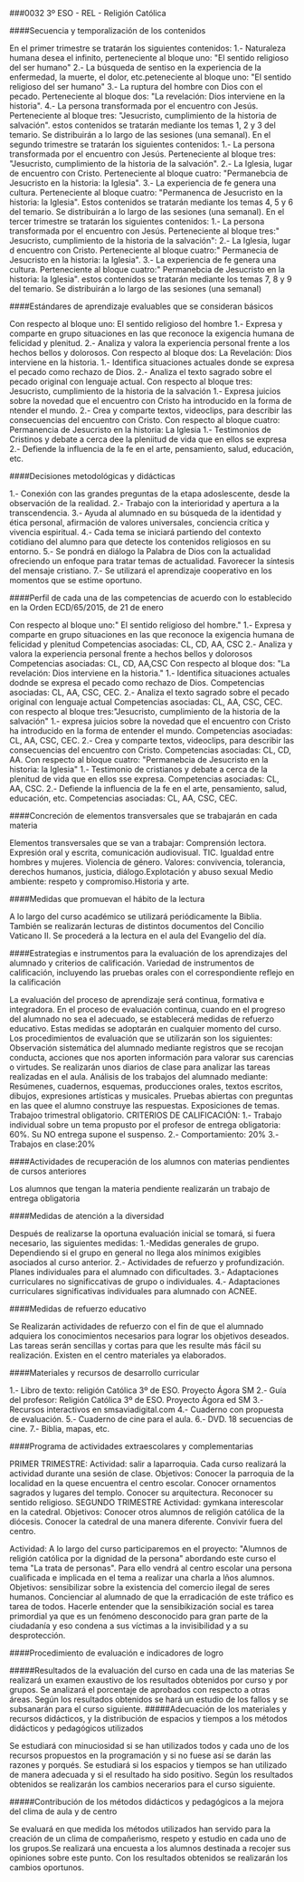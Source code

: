 ###0032 3º ESO - REL - Religión Católica

####Secuencia y temporalización de los contenidos

En el primer trimestre se tratarán los siguientes contenidos:
1.- Naturaleza humana desea el infinito, perteneciente al bloque uno: "El sentido religioso del ser humano"
2.- La búsqueda de sentiso en la experiencia de la enfermedad, la muerte, el dolor, etc.peteneciente al bloque uno: "El sentido religioso del ser humano"
3.- La ruptura del hombre con Dios con el pecado. Perteneciente al bloque dos: "La revelación: Dios interviene en la historia".
4.- La persona transformada por el encuentro con Jesús. Perteneciente al bloque tres: "Jesucristo, cumplimiento de la historia de salvación".
estos contenidos se tratarán mediante los temas 1, 2 y 3 del temario. Se distribuirán a lo largo de las sesiones (una semanal).
En el segundo trimestre se tratarán los siguientes contenidos:
1.- La persona transformada por el encuentro con Jesús. Perteneciente al bloque tres: "Jesucristo, cumplimiento de la historia de la salvación".
2.- La Iglesia, lugar de encuentro con Cristo. Perteneciente al bloque cuatro: "Permanebcia de Jesucristo en la historia: la Iglesia".
3.- La experiencia de fe genera una cultura. Perteneciente al bloque cuatro: "Permanenca de Jesucristo en la historia: la Iglesia".
Estos contenidos se tratarán mediante los temas 4, 5 y 6 del temario. Se distribuirán a lo largo de las sesiones (una semanal).
En el tercer trimestre se tratarán los siguientes contenidos:
1.- La persona transformada por el encuentro con Jesús. Perteneciente al bloque tres:" Jesucristo, cumplimiento de la historia de la salvación":
2.- La Iglesia, lugar d encuentro con Cristo. Perteneciente al bloque cuatro:" Permanecia de Jesucristo en la historia: la Iglesia".
3.- La experiencia de fe genera una cultura. Perteneciente al bloque cuatro:" Permanebcia de Jesucristo en la historia: la Iglesia".
estos contenidos se tratarán mediante los temas 7, 8 y 9 del temario. Se distribuirán a lo largo de las sesiones (una semanal)

####Estándares de aprendizaje evaluables que se consideran básicos

Con respecto al bloque uno: El sentido religioso del hombre
1.- Expresa y comparte en grupo situaciones en las que reconoce la exigencia humana de felicidad y plenitud.
2.- Analiza y valora la experiencia personal frente a los hechos bellos y dolorosos.
Con respecto al bloque dos: La Revelación: Dios interviene en la historia.
1.- Identifica situaciones actuales donde se expresa el pecado como rechazo de Dios.
2.- Analiza el texto sagrado sobre el pecado original con lenguaje actual.
Con respecto al bloque tres: Jesucristo, cumplimiento de la historia de la salvación
1.- Expresa juicios sobre la novedad que el encuentro con Cristo ha introducido en la forma de ntender el mundo.
2.- Crea y comparte textos, videoclips, para describir las consecuencias del encuentro con Cristo.
Con respecto al bloque cuatro: Permanencia de Jesucristo en la historia: La Iglesia
1.- Testimonios de Cristinos y debate a cerca dee la pleniitud de vida que en ellos se expresa
2.- Defiende la influencia de la fe en el arte, pensamiento, salud, educación, etc.

####Decisiones metodológicas y didácticas

1.- Conexión con las grandes preguntas de la etapa adoslescente, desde la observación de la realidad.
2.- Trabajo con la interioridad y apertura a la transcendencia.
3.- Ayuda al alumnado en su búsqueda de la identidad y ética personal, afirmación de valores universales, conciencia crítica y vivencia espiritual.
4.- Cada tema se iniciará partiendo del contexto cotidiano del alumno para que detecte los contenidos religiosos en su entorno.
5.- Se pondrá en diálogo la Palabra de Dios con la actualidad ofreciendo un enfoque para tratar temas de actualidad.
Favorecer la síntesis del mensaje cristiano. 
7.- Se utilizará el aprendizaje cooperativo en los momentos que se estime oportuno.


####Perfil de cada una de las competencias de acuerdo con lo establecido en la Orden ECD/65/2015, de 21 de enero

Con respecto al bloque uno:" El sentido religioso del hombre."
1.- Expresa y comparte en grupo situaciones en las que reconoce la exigencia humana de felicidad y plenitud
Competencias asociadas: CL, CD, AA, CSC
2.- Analiza y valora la experiencia personal frente a hechos bellos y dolorosos
Competencias asociadas: CL, CD, AA,CSC
Con respecto al bloque dos: "La revelación: Dios interviene en la historia."
1.- Identifica situaciones actuales dodnde se expresa el pecado como rechazo de Dios.
Competencias asociadas: CL, AA, CSC, CEC.
2.- Analiza el texto sagrado sobre el pecado original con lenguaje actual
Competencias asociadas: CL, AA, CSC, CEC.
con respecto al bloque tres:"Jesucristo, cumplimiento de la historia de la salvación"
1.- expresa juicios sobre la novedad que el encuentro con Cristo ha introducido en la forma de entender el mundo.
 Competencias asociadas: CL, AA, CSC, CEC.
 2.- Crea y comparte textos, videoclips, para describir las consecuencias del encuentro con Cristo.
 Competencias asociadas: CL, CD, AA.
 Con respecto al bloque cuatro: "Permanebcia de Jesucristo en la historia: la Iglesia"
 1.- Testimonio de cristianos y debate a cerca de la plenitud de vida que en ellos sse expresa.
 Competencias asociadas: CL, AA, CSC.
 2.- Defiende la influencia de la fe en el arte, pensamiento, salud, educación, etc.
 Competencias asociadas: CL, AA, CSC, CEC.

####Concreción de elementos transversales que se trabajarán en cada materia

Elementos transversales que se van a trabajar:
Comprensión lectora. Expresión oral y escrita, comunicación audiovisual. TIC.
Igualdad entre hombres y mujeres. Violencia de género.  Valores: convivencia, tolerancia, derechos humanos, justicia, diálogo.Explotación y abuso sexual Medio ambiente: respeto y compromiso.Historia y arte.

####Medidas que promuevan el hábito de la lectura

A lo largo del curso académico se utilizará periódicamente la Biblia. También se realizarán lecturas de distintos documentos del Concilio Vaticano II.
Se procederá a la lectura en el aula del Evangelio del día. 


####Estrategias e instrumentos para la evaluación de los aprendizajes del alumnado y criterios de calificación. Variedad de instrumentos de calificación, incluyendo las pruebas orales con el correspondiente reflejo en la calificación

La evaluación del proceso de aprendizaje será continua, formativa e integradora.
En el proceso de evaluación continua, cuando en el progreso del alumnado no sea el adecuado, se establecerá medidas de refuerzo educativo. Estas medidas se adoptarán en cualquier momento del curso. 
Los procedimientos de evaluación que se utilizarán son los siguientes:
Observación sistemática del alumnado mediante registros que se recojan conducta, acciones que nos aporten información para valorar sus carencias o virtudes. Se realizarán unos diarios de clase para analizar las tareas realizadas en el aula.
Análisis de los trabajos del alumnado mediante: Resúmenes, cuadernos, esquemas, producciones orales, textos escritos, dibujos, expresiones artísticas y musicales.
Pruebas abiertas con preguntas en las quee el alumno construye las respuestas.
Exposiciones de temas.
Trabajoo trimestral obligatorio.
CRITERIOS DE CALIFICACIÓN:
1.- Trabajo individual sobre un tema propusto por el profesor de entrega obligatoria: 60%. Su NO entrega supone el suspenso.
2.- Comportamiento: 20%
3.- Trabajos en clase:20%

####Actividades de recuperación de los alumnos con materias pendientes de cursos anteriores

Los alumnos que tengan la materia pendiente realizarán un trabajo de entrega obligatoria

####Medidas de atención a la diversidad

Después de realizarse la oportuna evaluación inicial se tomará, si fuera necesario, las siguientes medidas:
1.-Medidas generales de grupo. Dependiendo si el grupo  en general no llega alos mínimos exigibles asociados al curso anterior.
2.- Actividades de refuerzo y profundización. Planes individuales para el alumnado con dificultades.
3.- Adaptaciones curriculares no significcativas de grupo o individuales.
4.- Adaptaciones curriculares significativas individuales para alumnado con ACNEE.

####Medidas de refuerzo educativo

Se Realizarán actividades de refuerzo con el fin de que el alumnado adquiera los conocimientos necesarios para lograr los objetivos deseados. Las tareas serán sencillas y cortas para que les resulte más fácil su realización. Existen en el centro materiales ya elaborados.

####Materiales y recursos de desarrollo curricular

1.- Libro de texto: religión Católica 3º de ESO. Proyecto Ágora SM
2.- Guía del profesor: Religión Católica 3º de ESO. Proyecto Ágora ed SM
3.- Recursos interactivos en smsaviadigital.com
4.- Cuaderno con propuesta de evaluación.
5.- Cuaderno de cine para el aula.
6.- DVD. 18 secuencias de cine.
7.- Biblia, mapas, etc.

####Programa de actividades extraescolares y complementarias

PRIMER TRIMESTRE:
Actividad: salir a laparroquia.
Cada curso realizará la actividad durante una sesión de clase.
Objetivos: Conocer la parroquia de la localidad en la quese encuentra el centro escolar. Conocer ornamentos sagrados y lugares del templo. Conocer su arquitectura. Reconocer su sentido religioso.
SEGUNDO TRIMESTRE
Actividad: gymkana interescolar en la catedral.
Objetivos: Conocer otros alumnos de religión católica de la diócesis. Conocer la catedral de una manera diferente. Convivir fuera del centro.

Actividad: A lo largo del curso participaremos en el proyecto: "Alumnos de religión católica por la dignidad de la persona" abordando este curso el tema "La trata de personas". Para ello vendrá al centro escolar una persona cualificada e implicada en el tema a realizar una charla a lños alumnos.
Objetivos: sensibilizar sobre la existencia del comercio ilegal de seres humanos. Concienciar al alumnado de que la erradicación de este tráfico es tarea de todos. Hacerle entender que la sensibikización social es tarea primordial ya que es un fenómeno desconocido para gran parte de la ciudadanía y eso condena a sus víctimas a la invisibilidad y a su desprotección.

####Procedimiento de evaluación e indicadores de logro

#####Resultados de la evaluación del curso en cada una de las materias
Se realizará un examen exaustivo de los resultados obtenidos por curso y por grupos. Se analizará el porcentaje de aprobados con respecto a otras áreas. Según los resultados obtenidos se hará un estudio de los fallos y se subsanarán para el curso siguiente.
#####Adecuación de los materiales y recursos didácticos, y la distribución de espacios y tiempos a los métodos didácticos y pedagógicos utilizados

Se estudiará con minuciosidad si se han utilizados todos y cada uno de los recursos propuestos en la programación y si no fuese así se darán las razones y porqués. Se estudiará si los espacios y tiempos se han utilizado de manera adecuada y si el resultado ha sido positivo. Según los resultados obtenidos se realizarán los cambios necerarios para el curso siguiente.

#####Contribución de los métodos didácticos y pedagógicos a la mejora del clima de aula y de centro

Se evaluará en que medida los métodos utilizados han servido para la creación de un clima de compañerismo, respeto y estudio en cada uno de los grupos.Se realizará una encuesta a los alumnos destinada a recojer sus opiniones sobre este punto. Con los resultados obtenidos se realizarán los cambios oportunos.

